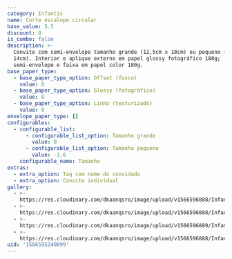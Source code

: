 ```yaml
---
category: Infantis
name: Corte escalope circular
base_value: 5.5
discount: 0
is_combo: false
description: >-
  Convite com semi-envelope tamanho grande (12,5cm x 18cm) ou pequeno (10cm x
  14cm). Interior e aplique externo em papel glossy fotográfico 180g;
  semi-envelope e faixa em papel color 180g.
base_paper_type:
  - base_paper_type_option: Offset (fosco)
    value: 0
  - base_paper_type_option: Glossy (fotográfico)
    value: 0
  - base_paper_type_option: Linho (texturizado)
    value: 0
envelope_paper_type: []
configurables:
  - configurable_list:
      - configurable_list_option: Tamanho grande
        value: 0
      - configurable_list_option: Tamanho pequeno
        value: -1.6
    configurable_name: Tamanho
extras:
  - extra_option: Tag com nome do convidado
  - extra_option: Convite individual
gallery:
  - >-
    https://res.cloudinary.com/dkaanqsro/image/upload/v1566596888/Infantis/Convite_escalope_clc3um.jpg
  - >-
    https://res.cloudinary.com/dkaanqsro/image/upload/v1566596888/Infantis/Convite_escalope_2_c49y28.jpg
  - >-
    https://res.cloudinary.com/dkaanqsro/image/upload/v1566596889/Infantis/Convite_escalope_3_sfhc3y.jpg
  - >-
    https://res.cloudinary.com/dkaanqsro/image/upload/v1566596888/Infantis/Convite_escalope_4_pc4tb9.jpg
uid: '1566595240099'
---
```


